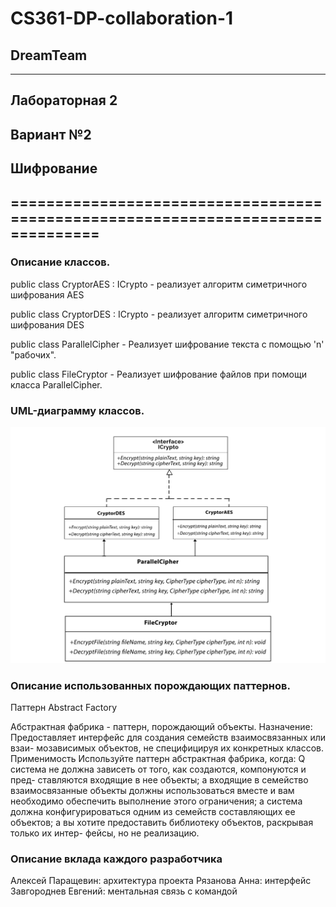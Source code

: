 # CS361-DP-collaboration-1
## DreamTeam
--------------------------------------------------------------------------------
## Лабораторная 2
## Вариант №2
## Шифрование
================================================================================
--------------------------------------------------------------------------------
### Описание классов.

public class CryptorAES : ICrypto - реализует алгоритм симетричного шифрования AES

public class CryptorDES : ICrypto - реализует алгоритм симетричного шифрования DES

public class ParallelCipher - Реализует шифрование текста с помощью 'n' "рабочих".

public class FileCryptor - Реализует шифрование файлов при помощи класса ParallelCipher.

### UML-диаграмму классов.

![alt text](https://github.com/AlexeiSkywalker/CS361-DP-collaboration-1/blob/master/DreamTeamL2V2/ClassDisgram.png "ClassDisgram")

### Описание использованных порождающих паттернов.

Паттерн Abstract Factory

Абстрактная фабрика - паттерн, порождающий объекты.
Назначение:
Предоставляет интерфейс для создания семейств взаимосвязанных или взаи-
мозависимых объектов, не специфицируя их конкретных классов.
Применимость
Используйте паттерн абстрактная фабрика, когда:
Q система не должна зависеть от того, как создаются, компонуются и пред-
ставляются входящие в нее объекты;
а входящие в семейство взаимосвязанные объекты должны использоваться
вместе и вам необходимо обеспечить выполнение этого ограничения;
а система должна конфигурироваться одним из семейств составляющих ее
объектов;
а вы хотите предоставить библиотеку объектов, раскрывая только их интер-
фейсы, но не реализацию.


### Описание вклада каждого разработчика
Алексей Паращевин: архитектура проекта
Рязанова Анна: интерфейс
Завгороднев Евгений: ментальная связь с командой
